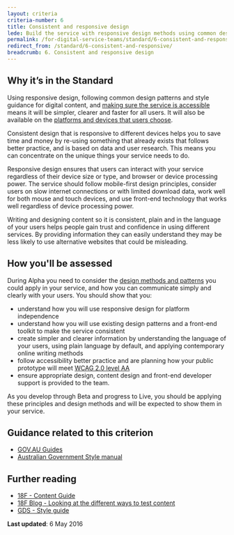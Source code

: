 ```yaml
---
layout: criteria
criteria-number: 6
title: Consistent and responsive design
lede: Build the service with responsive design methods using common design patterns and the style guide for digital content
permalink: /for-digital-service-teams/standard/6-consistent-and-responsive/
redirect_from: /standard/6-consistent-and-responsive/
breadcrumb: 6. Consistent and responsive design
---
```

## Why it’s in the Standard
Using responsive design, following common design patterns and style guidance for digital content, and [making sure the service is accessible](/standard/design-guides/inclusive-services/) means it will be simpler, clearer and faster for all users. It will also be available on the [platforms and devices that users choose](/blog/what-do-we-mean-by-digital/).

Consistent design that is responsive to different devices helps you to save time and money by re-using something that already exists that follows better practice, and is based on data and user research. This means you can concentrate on the unique things your service needs to do.

Responsive design ensures that users can interact with your service regardless of their device size or type, and browser or device processing power. The service should follow mobile-first design principles, consider users on slow internet connections or with limited download data, work well for both mouse and touch devices, and use front-end technology that works well regardless of device processing power.

Writing and designing content so it is consistent, plain and in the language of your users helps people gain trust and confidence in using different services. By providing information they can easily understand they may be less likely to use alternative websites that could be misleading.

## How you'll be assessed
During Alpha you need to consider the [design methods and patterns](/standard/design-guides/gov-au-guides/) you could apply in your service, and how you can communicate simply and clearly with your users. You should show that you: 

* understand how you will use responsive design for platform independence
* understand how you will use existing design patterns and a front-end toolkit to make the service consistent
* create simpler and clearer information by understanding the language of your users, using plain language by default, and applying contemporary online writing methods
* follow accessibility better practice and are planning how your public prototype will meet [WCAG 2.0 level AA](https://www.w3.org/WAI/intro/wcag)
* ensure appropriate design, content design and front-end developer support is provided to the team.

As you develop through Beta and progress to Live, you should be applying these principles and design methods and will be expected to show them in your service. 

## Guidance related to this criterion
* [GOV.AU Guides](/standard/design-guides/gov-au-guides/)
* [Australian Government Style manual](http://www.australia.gov.au/about-government/publications/style-manual)

## Further reading  
* [18F - Content Guide](https://pages.18f.gov/content-guide/)
* [18F Blog - Looking at the different ways to test content](https://18f.gsa.gov/2016/04/19/looking-at-the-different-ways-to-test-content/)
* [GDS - Style guide](https://www.gov.uk/guidance/style-guide)

**Last updated**: 6 May 2016
